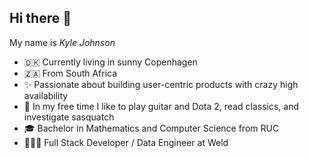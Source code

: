 ## Hi there 👋

My name is _Kyle Johnson_

- 🇩🇰 Currently living in sunny Copenhagen
- 🇿🇦 From South Africa
- ✨ Passionate about building user-centric products with crazy high availability
- 🎸 In my free time I like to play guitar and Dota 2, read classics, and investigate sasquatch
- 🎓 Bachelor in Mathematics and Computer Science from RUC
- 👨🏻‍🏭  Full Stack Developer / Data Engineer at Weld

<!--
**miningape/miningape** is a ✨ _special_ ✨ repository because its `README.md` (this file) appears on your GitHub profile.

Here are some ideas to get you started:

- 🔭 I’m currently working on ...
- 🌱 I’m currently learning ...
- 👯 I’m looking to collaborate on ...
- 🤔 I’m looking for help with ...
- 💬 Ask me about ...
- 📫 How to reach me: ...
- 😄 Pronouns: ...
- ⚡ Fun fact: ...
-->
